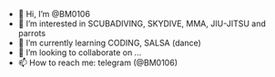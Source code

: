- 👋 Hi, I’m @BM0106
- 👀 I’m interested in SCUBADIVING, SKYDIVE, MMA, JIU-JITSU and parrots
- 🌱 I’m currently learning CODING, SALSA (dance)
- 💞️ I’m looking to collaborate on ...
- 📫 How to reach me: telegram (@BM0106)

<!---
BM0106/BM0106 is a ✨ special ✨ repository because its `README.md` (this file) appears on your GitHub profile.
You can click the Preview link to take a look at your changes.
--->
